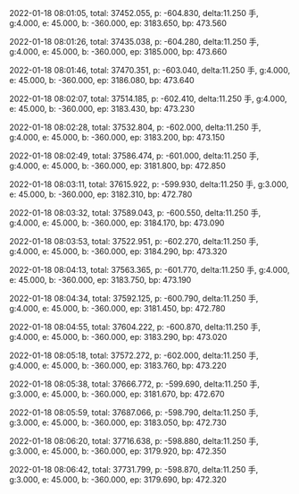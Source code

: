 2022-01-18 08:01:05, total: 37452.055, p: -604.830, delta:11.250 手, g:4.000, e: 45.000, b: -360.000, ep: 3183.650, bp: 473.560

2022-01-18 08:01:26, total: 37435.038, p: -604.280, delta:11.250 手, g:4.000, e: 45.000, b: -360.000, ep: 3185.000, bp: 473.660

2022-01-18 08:01:46, total: 37470.351, p: -603.040, delta:11.250 手, g:4.000, e: 45.000, b: -360.000, ep: 3186.080, bp: 473.640

2022-01-18 08:02:07, total: 37514.185, p: -602.410, delta:11.250 手, g:4.000, e: 45.000, b: -360.000, ep: 3183.430, bp: 473.230

2022-01-18 08:02:28, total: 37532.804, p: -602.000, delta:11.250 手, g:4.000, e: 45.000, b: -360.000, ep: 3183.200, bp: 473.150

2022-01-18 08:02:49, total: 37586.474, p: -601.000, delta:11.250 手, g:4.000, e: 45.000, b: -360.000, ep: 3181.800, bp: 472.850

2022-01-18 08:03:11, total: 37615.922, p: -599.930, delta:11.250 手, g:3.000, e: 45.000, b: -360.000, ep: 3182.310, bp: 472.780

2022-01-18 08:03:32, total: 37589.043, p: -600.550, delta:11.250 手, g:4.000, e: 45.000, b: -360.000, ep: 3184.170, bp: 473.090

2022-01-18 08:03:53, total: 37522.951, p: -602.270, delta:11.250 手, g:4.000, e: 45.000, b: -360.000, ep: 3184.290, bp: 473.320

2022-01-18 08:04:13, total: 37563.365, p: -601.770, delta:11.250 手, g:4.000, e: 45.000, b: -360.000, ep: 3183.750, bp: 473.190

2022-01-18 08:04:34, total: 37592.125, p: -600.790, delta:11.250 手, g:4.000, e: 45.000, b: -360.000, ep: 3181.450, bp: 472.780

2022-01-18 08:04:55, total: 37604.222, p: -600.870, delta:11.250 手, g:4.000, e: 45.000, b: -360.000, ep: 3183.290, bp: 473.020

2022-01-18 08:05:18, total: 37572.272, p: -602.000, delta:11.250 手, g:4.000, e: 45.000, b: -360.000, ep: 3183.760, bp: 473.220

2022-01-18 08:05:38, total: 37666.772, p: -599.690, delta:11.250 手, g:3.000, e: 45.000, b: -360.000, ep: 3181.670, bp: 472.670

2022-01-18 08:05:59, total: 37687.066, p: -598.790, delta:11.250 手, g:3.000, e: 45.000, b: -360.000, ep: 3183.050, bp: 472.730

2022-01-18 08:06:20, total: 37716.638, p: -598.880, delta:11.250 手, g:3.000, e: 45.000, b: -360.000, ep: 3179.920, bp: 472.350

2022-01-18 08:06:42, total: 37731.799, p: -598.870, delta:11.250 手, g:3.000, e: 45.000, b: -360.000, ep: 3179.690, bp: 472.320